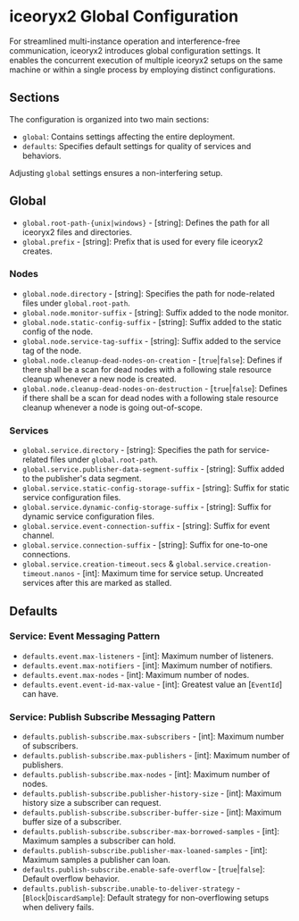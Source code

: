 # iceoryx2 Global Configuration

For streamlined multi-instance operation and interference-free communication,
iceoryx2 introduces global configuration settings. It enables the concurrent
execution of multiple iceoryx2 setups on the same machine or within a single
process by employing distinct configurations.

## Sections

The configuration is organized into two main sections:

 * `global`: Contains settings affecting the entire deployment.
 * `defaults`: Specifies default settings for quality of services and behaviors.

Adjusting `global` settings ensures a non-interfering setup.

## Global

 * `global.root-path-{unix|windows}` - [string]: Defines the path for all iceoryx2 files and directories.
 * `global.prefix` - [string]: Prefix that is used for every file iceoryx2 creates.

### Nodes

 * `global.node.directory` - [string]: Specifies the path for node-related files under `global.root-path`.
 * `global.node.monitor-suffix` - [string]: Suffix added to the node monitor.
 * `global.node.static-config-suffix` - [string]: Suffix added to the static config of the node.
 * `global.node.service-tag-suffix` - [string]: Suffix added to the service tag of the node.
 * `global.node.cleanup-dead-nodes-on-creation` - [`true`|`false`]: Defines if there shall be a scan for dead nodes with a following stale resource cleanup whenever a new node is created.
 * `global.node.cleanup-dead-nodes-on-destruction` - [`true`|`false`]: Defines if there shall be a scan for dead nodes with a following stale resource cleanup whenever a node is going out-of-scope.


### Services

 * `global.service.directory` - [string]: Specifies the path for service-related files under `global.root-path`.
 * `global.service.publisher-data-segment-suffix` - [string]: Suffix added to the publisher's data segment.
 * `global.service.static-config-storage-suffix` - [string]: Suffix for static service configuration files.
 * `global.service.dynamic-config-storage-suffix` - [string]: Suffix for dynamic service configuration files.
 * `global.service.event-connection-suffix` - [string]: Suffix for event channel.
 * `global.service.connection-suffix` - [string]: Suffix for one-to-one connections.
 * `global.service.creation-timeout.secs` & `global.service.creation-timeout.nanos` - [int]: Maximum time for service setup. Uncreated services after this are marked as stalled.

## Defaults

### Service: Event Messaging Pattern

 * `defaults.event.max-listeners` - [int]: Maximum number of listeners.
 * `defaults.event.max-notifiers` - [int]: Maximum number of notifiers.
 * `defaults.event.max-nodes` - [int]: Maximum number of nodes.
 * `defaults.event.event-id-max-value` - [int]: Greatest value an [`EventId`] can have.

### Service: Publish Subscribe Messaging Pattern

 * `defaults.publish-subscribe.max-subscribers` - [int]: Maximum number of subscribers.
 * `defaults.publish-subscribe.max-publishers` - [int]: Maximum number of publishers.
 * `defaults.publish-subscribe.max-nodes` - [int]: Maximum number of nodes.
 * `defaults.publish-subscribe.publisher-history-size` - [int]: Maximum history size a subscriber can request.
 * `defaults.publish-subscribe.subscriber-buffer-size` - [int]: Maximum buffer size of a subscriber.
 * `defaults.publish-subscribe.subscriber-max-borrowed-samples` - [int]: Maximum samples a subscriber can hold.
 * `defaults.publish-subscribe.publisher-max-loaned-samples` - [int]: Maximum samples a publisher can loan.
 * `defaults.publish-subscribe.enable-safe-overflow` - [`true`|`false`]: Default overflow behavior.
 * `defaults.publish-subscribe.unable-to-deliver-strategy` - [`Block`|`DiscardSample`]: Default strategy for non-overflowing setups when delivery fails.
